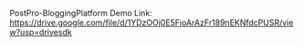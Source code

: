 PostPro-BloggingPlatform Demo Link:
https://drive.google.com/file/d/1YDzOOj0E5FjoArAzFr189nEKNfdcPUSR/view?usp=drivesdk
